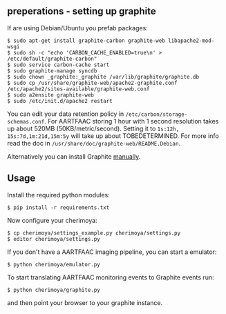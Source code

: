 preperations - setting up graphite
----------------------------------

If are using Debian/Ubuntu you prefab packages:

```Shell
$ sudo apt-get install graphite-carbon graphite-web libapache2-mod-wsgi
$ sudo sh -c "echo 'CARBON_CACHE_ENABLED=true\n' > /etc/default/graphite-carbon"
$ sudo service carbon-cache start
$ sudo graphite-manage syncdb
$ sudo chown _graphite:_graphite /var/lib/graphite/graphite.db
$ sudo cp /usr/share/graphite-web/apache2-graphite.conf /etc/apache2/sites-available/graphite-web.conf
$ sudo a2ensite graphite-web
$ sudo /etc/init.d/apache2 restart
````

You can edit your data retention policy in `/etc/carbon/storage-schemas.conf`.
For AARTFAAC storing 1 hour with 1 second resolution takes up about 520MB
(50KB/metric/second). Setting it to `1s:12h, 15s:7d,1m:21d,15m:5y` will take up
about TOBEDETERMINED. For more info read the doc in
`/usr/share/doc/graphite-web/README.Debian`.

Alternatively you can install Graphite [manually](http://graphite.readthedocs.org/).

Usage
-----

Install the required python modules:

```Shell
$ pip install -r requirements.txt
```

Now configure your cherimoya:
```Shell
$ cp cherimoya/settings_example.py cherimoya/settings.py
$ editor cherimoya/settings.py
```

If you don't have a AARTFAAC imaging pipeline, you can start a emulator:
```Shell
$ python cherimoya/emulator.py
```

To start translating AARTFAAC monitoring events to Graphite events run:
```Shell
$ python cherimoya/graphite.py
```

and then point your browser to your graphite instance.